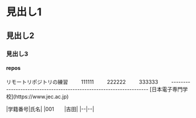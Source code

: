 # 見出し1
## 見出し2
### 見出し3
<h4>repos</h4>
リモートリポジトリの練習    　　
111111      　　
222222          　　
333333        　　
--------------------------------------------------------------------
[日本電子専門学校](https://www.jec.ac.jp)

|学籍番号|氏名| 
|001　　|吉田| 
|--|--| 
